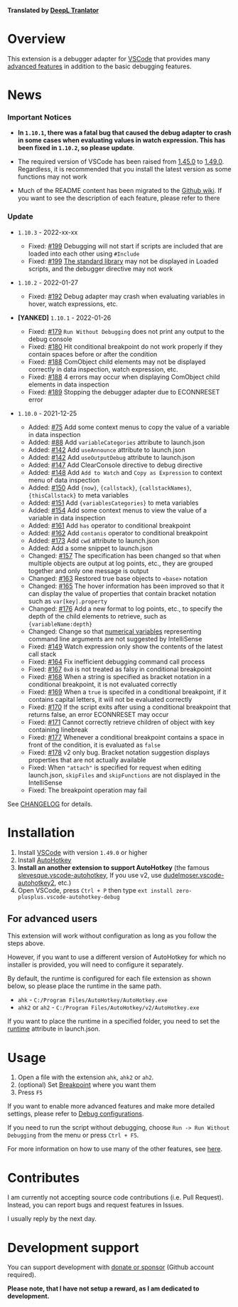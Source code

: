 **Translated by [DeepL Tranlator](https://www.deepl.com/translator)**

# Overview
This extension is a debugger adapter for [VSCode](https://code.visualstudio.com/) that provides many [advanced features](https://github.com/zero-plusplus/vscode-autohotkey-debug/wiki/Features) in addition to the basic debugging features.

# News
### Important Notices
* **In `1.10.1`, there was a fatal bug that caused the debug adapter to crash in some cases when evaluating values in watch expression.
This has been fixed in `1.10.2`, so please update**.

* The required version of VSCode has been raised from [1.45.0](https://code.visualstudio.com/updates/v1_45) to [1.49.0](https://code.visualstudio.com/updates/v1_49). Regardless, it is recommended that you install the latest version as some functions may not work

* Much of the README content has been migrated to the [Github wiki](https://github.com/zero-plusplus/vscode-autohotkey-debug/wiki). If you want to see the description of each feature, please refer to there

### Update
* `1.10.3` - 2022-xx-xx
    * Fixed: [#199](https://github.com/zero-plusplus/vscode-autohotkey-debug/issues/199) Debugging will not start if scripts are included that are loaded into each other using `#Include`
    * Fixed: [#199](https://github.com/zero-plusplus/vscode-autohotkey-debug/issues/199) [The standard library](https://www.autohotkey.com/docs/Functions.htm#lib) may not be displayed in Loaded scripts, and the debugger directive may not work

* `1.10.2` - 2022-01-27
    * Fixed: [#192](https://github.com/zero-plusplus/vscode-autohotkey-debug/issues/192) Debug adapter may crash when evaluating variables in hover, watch expressions, etc.

* **[YANKED]** `1.10.1` - 2022-01-26
    * Fixed: [#179](https://github.com/zero-plusplus/vscode-autohotkey-debug/issues/179) `Run Without Debugging` does not print any output to the debug console
    * Fixed: [#180](https://github.com/zero-plusplus/vscode-autohotkey-debug/issues/180) Hit conditional breakpoint do not work properly if they contain spaces before or after the condition
    * Fixed: [#188](https://github.com/zero-plusplus/vscode-autohotkey-debug/issues/188) ComObject child elements may not be displayed correctly in data inspection, watch expression, etc.
    * Fixed: [#188](https://github.com/zero-plusplus/vscode-autohotkey-debug/issues/188) 4 errors may occur when displaying ComObject child elements in data inspection
    * Fixed: [#189](https://github.com/zero-plusplus/vscode-autohotkey-debug/issues/189) Stopping the debugger adapter due to ECONNRESET error


* `1.10.0` - 2021-12-25
    * Added: [#75](https://github.com/zero-plusplus/vscode-autohotkey-debug/issues/75) Add some context menus to copy the value of a variable in data inspection
    * Added: [#88](https://github.com/zero-plusplus/vscode-autohotkey-debug/issues/88) Add `variableCategories` attribute to launch.json
    * Added: [#142](https://github.com/zero-plusplus/vscode-autohotkey-debug/issues/142) Add `useAnnounce` attribute to launch.json
    * Added: [#142](https://github.com/zero-plusplus/vscode-autohotkey-debug/issues/142) Add `useOutputDebug` attribute to launch.json
    * Added: [#147](https://github.com/zero-plusplus/vscode-autohotkey-debug/issues/147) Add ClearConsole directive to debug directive
    * Added: [#148](https://github.com/zero-plusplus/vscode-autohotkey-debug/issues/148) Add `Add to Watch` and `Copy as Expression` to context menu of data inspection
    * Added: [#150](https://github.com/zero-plusplus/vscode-autohotkey-debug/issues/150) Add `{now}`, `{callstack}`, `{callstackNames}`, `{thisCallstack}` to meta variables
    * Added: [#151](https://github.com/zero-plusplus/vscode-autohotkey-debug/issues/151) Add `{variablesCategories}` to meta variables
    * Added: [#154](https://github.com/zero-plusplus/vscode-autohotkey-debug/issues/154) Add some context menus to view the value of a variable in data inspection
    * Added: [#161](https://github.com/zero-plusplus/vscode-autohotkey-debug/issues/161) Add `has` operator to conditional breakpoint
    * Added: [#162](https://github.com/zero-plusplus/vscode-autohotkey-debug/issues/162) Add `contanis` operator to conditional breakpoint
    * Added: [#173](https://github.com/zero-plusplus/vscode-autohotkey-debug/issues/173) Add `cwd` attribute to launch.json
    * Added: Add a some snippet to launch.json
    * Changed: [#157](https://github.com/zero-plusplus/vscode-autohotkey-debug/issues/157) The specification has been changed so that when multiple objects are output at log points, etc., they are grouped together and only one message is output
    * Changed: [#163](https://github.com/zero-plusplus/vscode-autohotkey-debug/issues/163) Restored true base objects to `<base>` notation
    * Changed: [#165](https://github.com/zero-plusplus/vscode-autohotkey-debug/issues/165) The hover information has been improved so that it can display the value of properties that contain bracket notation such as `var[key].property`
    * Changed: [#176](https://github.com/zero-plusplus/vscode-autohotkey-debug/issues/176) Add a new format to log points, etc., to specify the depth of the child elements to retrieve, such as `{variableName:depth}`
    * Changed: Change so that [numerical variables](https://www.autohotkey.com/docs/Variables.htm#CommandLine) representing  command line arguments are not suggested by IntelliSense
    * Fixed: [#149](https://github.com/zero-plusplus/vscode-autohotkey-debug/issues/149) Watch expression only show the contents of the latest call stack
    * Fixed: [#164](https://github.com/zero-plusplus/vscode-autohotkey-debug/issues/164) Fix inefficient debugging command call process
    * Fixed: [#167](https://github.com/zero-plusplus/vscode-autohotkey-debug/issues/167) `0x0` is not treated as falsy in conditional breakpoint
    * Fixed: [#168](https://github.com/zero-plusplus/vscode-autohotkey-debug/issues/168) When a string is specified as bracket notation in a conditional breakpoint, it is not evaluated correctly
    * Fixed: [#169](https://github.com/zero-plusplus/vscode-autohotkey-debug/issues/169) When a `true` is specifed in a conditional breakpoint, if it contains capital letters, it will not be evaluated correctly
    * Fixed: [#170](https://github.com/zero-plusplus/vscode-autohotkey-debug/issues/170) If the script exits after using a conditional breakpoint that returns false, an error ECONNRESET may occur
    * Fixed: [#171](https://github.com/zero-plusplus/vscode-autohotkey-debug/issues/171) Cannot correctly retrieve children of object with key containing linebreak
    * Fixed: [#177](https://github.com/zero-plusplus/vscode-autohotkey-debug/issues/177) Whenever a conditional breakpoint contains a space in front of the condition, it is evaluated as `false`
    * Fixed: [#178](https://github.com/zero-plusplus/vscode-autohotkey-debug/issues/178) v2 only bug. Bracket notation suggestion displays properties that are not actually available
    * Fixed: When `"attach"` is specified for request when editing launch.json, `skipFiles` and `skipFunctions` are not displayed in the IntelliSense
    * Fixed: The breakpoint operation may fail

See [CHANGELOG](CHANGELOG.md) for details.

# Installation
1. Install [VSCode](https://code.visualstudio.com/) with version `1.49.0` or higher
2. Install [AutoHotkey](https://www.autohotkey.com/)
3. **Install an another extension to support AutoHotkey** (the famous [slevesque.vscode-autohotkey](https://marketplace.visualstudio.com/items?itemName=slevesque.vscode-autohotkey), If you use v2, use [dudelmoser.vscode-autohotkey2](https://marketplace.visualstudio.com/items?itemName=dudelmoser.vscode-autohotkey2), etc.)
4. Open VSCode, press `Ctrl + P` then type `ext install zero-plusplus.vscode-autohotkey-debug`

## For advanced users
This extension will work without configuration as long as you follow the steps above.

However, if you want to use a different version of AutoHotkey for which no installer is provided, you will need to configure it separately.

By default, the runtime is configured for each file extension as shown below, so please place the runtime in the same path.
* `ahk` - `C:/Program Files/AutoHotkey/AutoHotkey.exe`
* `ahk2` or `ah2` - `C:/Program Files/AutoHotkey/v2/AutoHotkey.exe`

If you want to place the runtime in a specified folder, you need to set the [runtime](https://github.com/zero-plusplus/vscode-autohotkey-debug/wiki/Launch-Mode) attribute in launch.json.

# Usage
1. Open a file with the extension `ahk`, `ahk2` or `ah2`.
2. (optional) Set [Breakpoint](https://github.com/zero-plusplus/vscode-autohotkey-debug/wiki/Breakpoint) where you want them
3. Press `F5`

If you want to enable more advanced features and make more detailed settings, please refer to [Debug configurations](https://github.com/zero-plusplus/vscode-autohotkey-debug/wiki/Debug-configurations).

If you need to run the script without debugging, choose `Run -> Run Without Debugging` from the menu or press `Ctrl + F5`.

For more information on how to use many of the other features, see [here](https://github.com/zero-plusplus/vscode-autohotkey-debug/wiki).

# Contributes
I am currently not accepting source code contributions (i.e. Pull Request). Instead, you can report bugs and request features in Issues.

I usually reply by the next day.

# Development support
You can support development with [donate or sponsor](https://github.com/sponsors/zero-plusplus) (Github account required).

**Please note, that I have not setup a reward, as I am dedicated to development.**